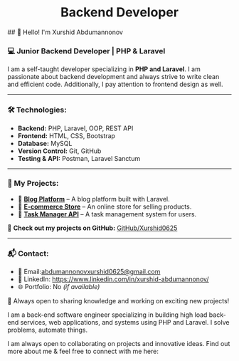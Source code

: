 <h1 align="center">Backend Developer</h1>
## 👋 Hello! I'm Xurshid Abdumannonov

### 💻 Junior Backend Developer | PHP & Laravel

I am a self-taught developer specializing in **PHP and Laravel**. I am passionate about backend development and always strive to write clean and efficient code. Additionally, I pay attention to frontend design as well.

---

### 🛠 Technologies:
- **Backend:** PHP, Laravel, OOP, REST API
- **Frontend:** HTML, CSS, Bootstrap
- **Database:** MySQL
- **Version Control:** Git, GitHub
- **Testing & API:** Postman, Laravel Sanctum

---

### 📌 My Projects:
- 🚀 **[Blog Platform](#)** – A blog platform built with Laravel.
- 🛒 **[E-commerce Store](#)** – An online store for selling products.
- 📂 **[Task Manager API](#)** – A task management system for users.

🔗 **Check out my projects on GitHub:** [GitHub/Xurshid0625](https://github.com/Xurshid0625)

---

### 📬 Contact:
- 📧 Email:abdumannonovxurshid0625@gmail.com
- 💼 LinkedIn: https://www.linkedin.com/in/xurshid-abdumannonov/
- 🌐 Portfolio: No *(if available)*

🚀 Always open to sharing knowledge and working on exciting new projects!


I am a back-end software engineer specializing in building high load back-end services, web applications, and systems using PHP and Laravel. I solve problems, automate things. <br>

I am always open to collaborating on projects and innovative ideas.  Find out more about me & feel free to connect with me here:

